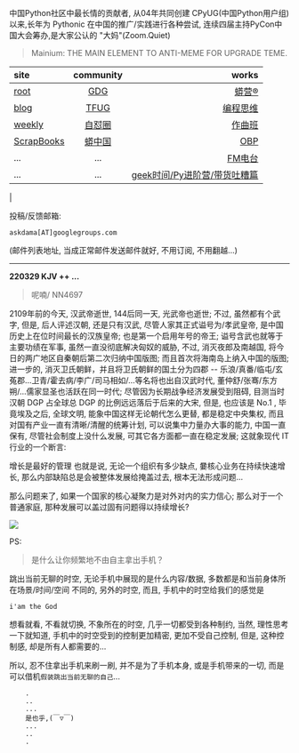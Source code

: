 中国Python社区中最长情的贡献者, 从04年共同创建 CPyUG(中国Python用户组)以来,长年为 Pythonic 在中国的推广/实践进行各种尝试, 连续四届主持PyCon中国大会筹办,是大家公认的 "大妈"(Zoom.Quiet)

> Mainium: THE MAIN ELEMENT TO ANTI-MEME FOR UPGRADE TEME.

| site | community | works |
| :-----| :----: | ----: |
| [root](http://zoomquiet.io/) | [GDG](https://blog.zhgdg.org/) | [蟒营®](https://doc.101.camp/) |
| [blog](https://blog.zoomquiet.io/pages/zoomquiet.html) | [TFUG](http://zh.tfug.world/) | [编程思维](https://py.101.camp/) |
| [weekly](http://weekly.pychina.org/) | [自怼圈](https://du.101.camp/) | [作曲班](https://mu.101.camp/) |
| [ScrapBooks](https://zoomquiet.io/collection.html) | [蟒中国](https://pychina.org/) | [OBP](https://zoomquiet.io/obp/index.html) |
| ... | ... | [FM电台](https://fm.101.camp/) |
| ... | ... | [geek时间/Py进阶营/带货吐糟篇](https://fm.101.camp/2020/geek2py-dama.html) 
 |


投稿/反馈邮箱:

    askdama[AT]googlegroups.com

(邮件列表地址, 
当成正常邮件发送邮件就好, 不用订阅, 不用翻越...)



---------------------------------------------------
**220329 KJV ++ ...**


> 呢喃/ NN4697




2109年前的今天, 汉武帝逝世, 144后同一天, 光武帝也逝世; 不过, 虽然都有个武字, 但是, 后人评述汉朝, 还是只有汉武, 尽管人家其正式谥号为/孝武皇帝, 是中国历史上在位时间最长的汉族皇帝; 也是第一个启用年号的帝王; 谥号含武也就等于主要功绩在军事, 虽然一直没彻底解决匈奴的威胁, 不过, 消灭夜郎及南越国, 将今日的两广地区自秦朝后第二次归纳中国版图; 而且首次将海南岛上纳入中国的版图; 进一步的, 消灭卫氏朝鲜，并且将卫氏朝鲜的国土分为四郡 -- 乐浪/真番/临屯/玄菟郡...卫青/霍去病/李广/司马相如/...等名将也出自汉武时代, 董仲舒/张骞/东方朔/...儒家显圣也活跃在同一时代; 
尽管因为长期战争经济发展受到阻碍, 目测当时汉朝 DGP 占全球总 DGP 的比例远远落后于后来的大宋, 但是, 也应该是 No.1 , 毕竟埃及之后, 全球文明, 能象中国这样无论朝代怎么更替, 都是稳定中央集权, 而且对国有产业一直有清晰/清醒的统筹计划, 可以说集中力量办大事的能力, 中国一直保有, 尽管社会制度上没什么发展, 可其它各方面都一直在稳定发展;
这就象现代 IT 行业的一个断言:

增长是最好的管理
也就是说, 无论一个组织有多少缺点, 嘦核心业务在持续快速增长, 那么内部缺陷总是会被整体发展给掩盖过去, 根本无法形成问题...

那么问题来了, 如果一个国家的核心凝聚力是对外对内的实力信心; 那么对于一个普通家庭, 那种发展可以盖过固有问题得以持续​增长?



![](https://ipic.zoomquiet.top/2022-03-28-zq42-today-card-2203.029.jpeg)





PS:
> 是什么让你频繁地不由自主拿出手机？

跳出当前无聊的时空,
无论手机中展现的是什么内容/数据,
多数都是和当前身体所在场景/时间/空间 不同的,
另外的时空,
而且, 手机中的时空给我们的感觉是

    i'am the God

想看就看, 不看就切换,
不象所在的时空, 几乎一切都受到各种制约,
当然,
理性思考一下就知道,
手机中的时空受到的控制更加精密, 更加不受自己控制,
但是, 这种控制感,
却是所有人都需要的...

所以, 
忍不住拿出手机来刷一刷,
并不是为了手机本身, 或是手机带来的一切,
而是可以借机`假装跳出当前无聊的自己`...



```
    .
    ..
    ...
    是也乎,(￣▽￣)
    ...
    ..
    .
```


